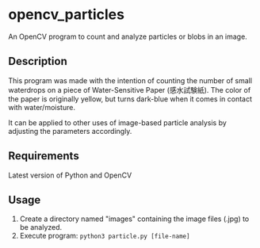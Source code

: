# opencv_particles

An OpenCV program to count and analyze particles or blobs in an image.

## Description
This program was made with the intention of counting the number of small waterdrops on a piece of 
Water-Sensitive Paper (感水試験紙). The color of the paper is originally yellow, but turns dark-blue
when it comes in contact with water/moisture. <br>

It can be applied to other uses of image-based particle analysis by adjusting the parameters accordingly.

## Requirements
Latest version of Python and OpenCV

## Usage
1. Create a directory named "images" containing the image files (.jpg) to be analyzed.
2. Execute program: `python3 particle.py [file-name]`
